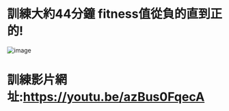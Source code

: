 # 訓練大約44分鐘 fitness值從負的直到正的!
![image](https://user-images.githubusercontent.com/114141277/211717939-f7fe00a4-c21d-4d6a-ba66-1ed63cb47158.png)
                
# 訓練影片網址:https://youtu.be/azBus0FqecA
              
